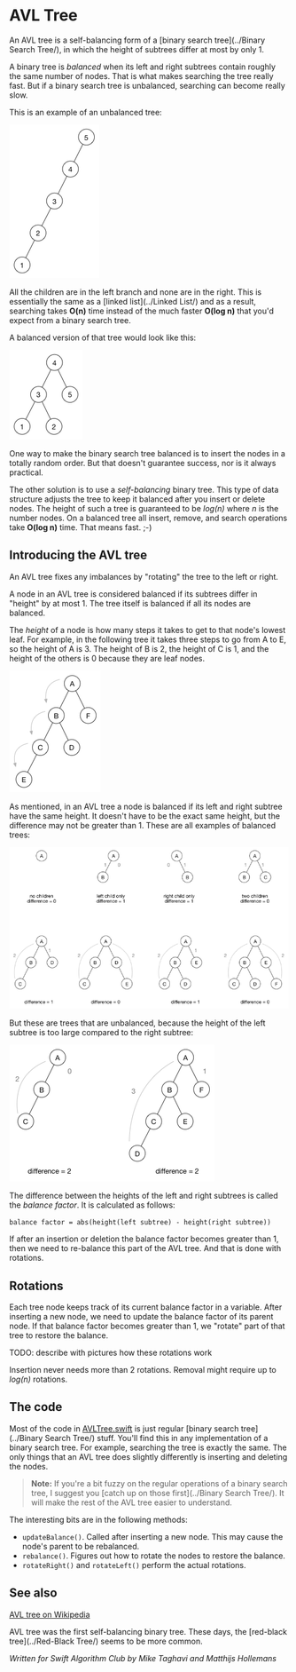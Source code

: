 # AVL Tree

An AVL tree is a self-balancing form of a [binary search tree](../Binary Search Tree/), in which the height of subtrees differ at most by only 1.

A binary tree is *balanced* when its left and right subtrees contain roughly the same number of nodes. That is what makes searching the tree really fast. But if a binary search tree is unbalanced, searching can become really slow.

This is an example of an unbalanced tree:

![Unbalanced tree](Images/Unbalanced.png)

All the children are in the left branch and none are in the right. This is essentially the same as a [linked list](../Linked List/) and as a result, searching takes **O(n)** time instead of the much faster **O(log n)** that you'd expect from a binary search tree.

A balanced version of that tree would look like this:

![Balanced tree](Images/Balanced.png)

One way to make the binary search tree balanced is to insert the nodes in a totally random order. But that doesn't guarantee success, nor is it always practical.

The other solution is to use a *self-balancing* binary tree. This type of data structure adjusts the tree to keep it balanced after you insert or delete nodes. The height of such a tree is guaranteed to be *log(n)* where *n* is the number nodes. On a balanced tree all insert, remove, and search operations take **O(log n)** time. That means fast. ;-)

## Introducing the AVL tree

An AVL tree fixes any imbalances by "rotating" the tree to the left or right.

A node in an AVL tree is considered balanced if its subtrees differ in "height" by at most 1. The tree itself is balanced if all its nodes are balanced.

The *height* of a node is how many steps it takes to get to that node's lowest leaf. For example, in the following tree it takes three steps to go from A to E, so the height of A is 3. The height of B is 2, the height of C is 1, and the height of the others is 0 because they are leaf nodes.

![Node height](Images/Height.png)

As mentioned, in an AVL tree a node is balanced if its left and right subtree have the same height. It doesn't have to be the exact same height, but the difference may not be greater than 1. These are all examples of balanced trees:

![Balanced trees](Images/BalanceOK.png)

But these are trees that are unbalanced, because the height of the left subtree is too large compared to the right subtree:

![Unbalanced trees](Images/BalanceNotOK.png)

The difference between the heights of the left and right subtrees is called the *balance factor*. It is calculated as follows:

	balance factor = abs(height(left subtree) - height(right subtree))

If after an insertion or deletion the balance factor becomes greater than 1, then we need to re-balance this part of the AVL tree. And that is done with rotations.

## Rotations

Each tree node keeps track of its current balance factor in a variable. After inserting a new node, we need to update the balance factor of its parent node. If that balance factor becomes greater than 1, we "rotate" part of that tree to restore the balance.

TODO: describe with pictures how these rotations work

Insertion never needs more than 2 rotations. Removal might require up to *log(n)* rotations.

## The code

Most of the code in [AVLTree.swift](AVLTree.swift) is just regular [binary search tree](../Binary Search Tree/) stuff. You'll find this in any implementation of a binary search tree. For example, searching the tree is exactly the same. The only things that an AVL tree does slightly differently is inserting and deleting the nodes.

> **Note:** If you're a bit fuzzy on the regular operations of a binary search tree, I suggest you [catch up on those first](../Binary Search Tree/). It will make the rest of the AVL tree easier to understand.

The interesting bits are in the following methods:

- `updateBalance()`. Called after inserting a new node. This may cause the node's parent to be rebalanced.
- `rebalance()`. Figures out how to rotate the nodes to restore the balance.
- `rotateRight()` and `rotateLeft()` perform the actual rotations.

## See also

[AVL tree on Wikipedia](https://en.wikipedia.org/wiki/AVL_tree)

AVL tree was the first self-balancing binary tree. These days, the [red-black tree](../Red-Black Tree/) seems to be more common.

*Written for Swift Algorithm Club by Mike Taghavi and Matthijs Hollemans*
